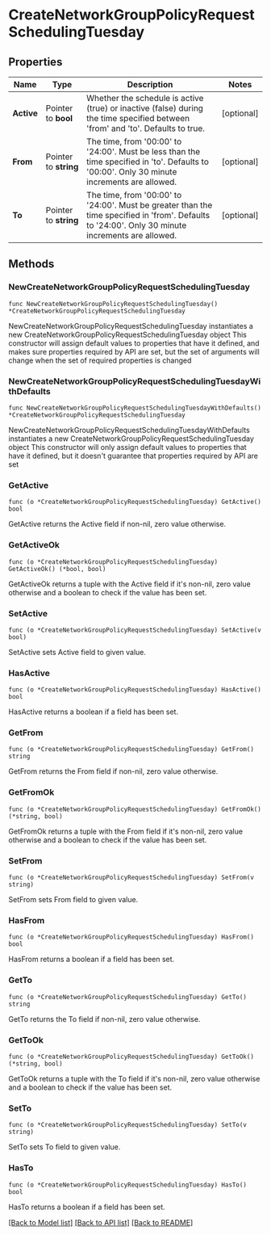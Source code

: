 # CreateNetworkGroupPolicyRequestSchedulingTuesday

## Properties

Name | Type | Description | Notes
------------ | ------------- | ------------- | -------------
**Active** | Pointer to **bool** | Whether the schedule is active (true) or inactive (false) during the time specified between &#39;from&#39; and &#39;to&#39;. Defaults to true. | [optional] 
**From** | Pointer to **string** | The time, from &#39;00:00&#39; to &#39;24:00&#39;. Must be less than the time specified in &#39;to&#39;. Defaults to &#39;00:00&#39;. Only 30 minute increments are allowed. | [optional] 
**To** | Pointer to **string** | The time, from &#39;00:00&#39; to &#39;24:00&#39;. Must be greater than the time specified in &#39;from&#39;. Defaults to &#39;24:00&#39;. Only 30 minute increments are allowed. | [optional] 

## Methods

### NewCreateNetworkGroupPolicyRequestSchedulingTuesday

`func NewCreateNetworkGroupPolicyRequestSchedulingTuesday() *CreateNetworkGroupPolicyRequestSchedulingTuesday`

NewCreateNetworkGroupPolicyRequestSchedulingTuesday instantiates a new CreateNetworkGroupPolicyRequestSchedulingTuesday object
This constructor will assign default values to properties that have it defined,
and makes sure properties required by API are set, but the set of arguments
will change when the set of required properties is changed

### NewCreateNetworkGroupPolicyRequestSchedulingTuesdayWithDefaults

`func NewCreateNetworkGroupPolicyRequestSchedulingTuesdayWithDefaults() *CreateNetworkGroupPolicyRequestSchedulingTuesday`

NewCreateNetworkGroupPolicyRequestSchedulingTuesdayWithDefaults instantiates a new CreateNetworkGroupPolicyRequestSchedulingTuesday object
This constructor will only assign default values to properties that have it defined,
but it doesn't guarantee that properties required by API are set

### GetActive

`func (o *CreateNetworkGroupPolicyRequestSchedulingTuesday) GetActive() bool`

GetActive returns the Active field if non-nil, zero value otherwise.

### GetActiveOk

`func (o *CreateNetworkGroupPolicyRequestSchedulingTuesday) GetActiveOk() (*bool, bool)`

GetActiveOk returns a tuple with the Active field if it's non-nil, zero value otherwise
and a boolean to check if the value has been set.

### SetActive

`func (o *CreateNetworkGroupPolicyRequestSchedulingTuesday) SetActive(v bool)`

SetActive sets Active field to given value.

### HasActive

`func (o *CreateNetworkGroupPolicyRequestSchedulingTuesday) HasActive() bool`

HasActive returns a boolean if a field has been set.

### GetFrom

`func (o *CreateNetworkGroupPolicyRequestSchedulingTuesday) GetFrom() string`

GetFrom returns the From field if non-nil, zero value otherwise.

### GetFromOk

`func (o *CreateNetworkGroupPolicyRequestSchedulingTuesday) GetFromOk() (*string, bool)`

GetFromOk returns a tuple with the From field if it's non-nil, zero value otherwise
and a boolean to check if the value has been set.

### SetFrom

`func (o *CreateNetworkGroupPolicyRequestSchedulingTuesday) SetFrom(v string)`

SetFrom sets From field to given value.

### HasFrom

`func (o *CreateNetworkGroupPolicyRequestSchedulingTuesday) HasFrom() bool`

HasFrom returns a boolean if a field has been set.

### GetTo

`func (o *CreateNetworkGroupPolicyRequestSchedulingTuesday) GetTo() string`

GetTo returns the To field if non-nil, zero value otherwise.

### GetToOk

`func (o *CreateNetworkGroupPolicyRequestSchedulingTuesday) GetToOk() (*string, bool)`

GetToOk returns a tuple with the To field if it's non-nil, zero value otherwise
and a boolean to check if the value has been set.

### SetTo

`func (o *CreateNetworkGroupPolicyRequestSchedulingTuesday) SetTo(v string)`

SetTo sets To field to given value.

### HasTo

`func (o *CreateNetworkGroupPolicyRequestSchedulingTuesday) HasTo() bool`

HasTo returns a boolean if a field has been set.


[[Back to Model list]](../README.md#documentation-for-models) [[Back to API list]](../README.md#documentation-for-api-endpoints) [[Back to README]](../README.md)


